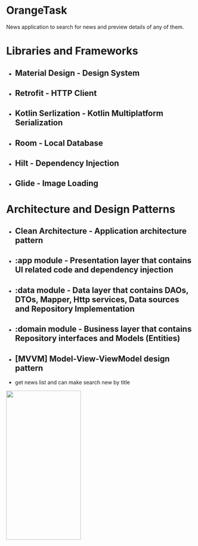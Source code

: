 # OrangeTask
News application to search for news and preview details of any of them.

# Libraries and Frameworks
- ## Material Design - Design System
* ## Retrofit - HTTP Client
+ ## Kotlin Serlization - Kotlin Multiplatform Serialization
- ## Room - Local Database
- ## Hilt - Dependency Injection
- ## Glide - Image Loading

# Architecture and Design Patterns
- ## Clean Architecture - Application architecture pattern
* ## :app module - Presentation layer that contains UI related code and dependency injection
+ ## :data module - Data layer that contains DAOs, DTOs, Mapper, Http services, Data sources and Repository Implementation
+ ## :domain module - Business layer that contains Repository interfaces and Models (Entities)
+ ## [MVVM] Model-View-ViewModel design pattern

* get news list and can make search new by title 
<p align="start">
  <img width="200" height="400" src="[https://user-images.githubusercontent.com/55391701/107904965-05328680-6f56-11eb-827b-840d970c1f93.png](https://github.com/mohamedsafwatnassar/OrangeTask/assets/55391701/5f4f4f74-47ea-4261-99cb-83ea83cab001)https://github.com/mohamedsafwatnassar/OrangeTask/assets/55391701/5f4f4f74-47ea-4261-99cb-83ea83cab001">
</p>

